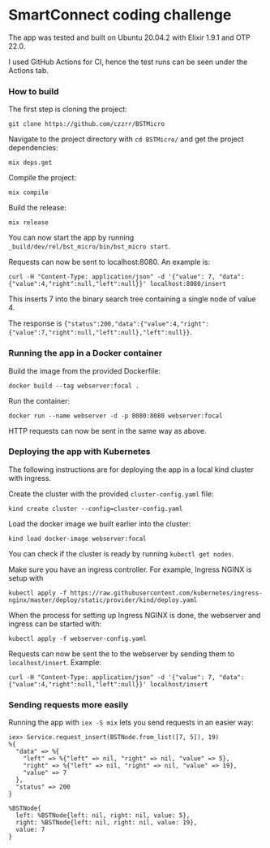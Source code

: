 # SmartConnect coding challenge

The app was tested and built on Ubuntu 20.04.2 with Elixir 1.9.1 and OTP 22.0.

I used GitHub Actions for CI, hence the test runs can be seen under the Actions tab.

### How to build

The first step is cloning the project:

```
git clone https://github.com/czzrr/BSTMicro
```

Navigate to the project directory with `cd BSTMicro/` and get the project dependencies:

```
mix deps.get
```

Compile the project:

```
mix compile
```

Build the release:

```
mix release
```

You can now start the app by running `_build/dev/rel/bst_micro/bin/bst_micro start`.

Requests can now be sent to localhost:8080.
An example is:

```
curl -H "Content-Type: application/json" -d '{"value": 7, "data":{"value":4,"right":null,"left":null}}' localhost:8080/insert
```

This inserts 7 into the binary search tree containing a single node of value 4.

The response is `{"status":200,"data":{"value":4,"right":{"value":7,"right":null,"left":null},"left":null}}`.

### Running the app in a Docker container

Build the image from the provided Dockerfile:

```
docker build --tag webserver:focal .
```

Run the container:

```
docker run --name webserver -d -p 8080:8080 webserver:focal
```

HTTP requests can now be sent in the same way as above.

### Deploying the app with Kubernetes

The following instructions are for deploying the app in a local kind cluster with ingress.

Create the cluster with the provided `cluster-config.yaml` file:

```
kind create cluster --config=cluster-config.yaml
```

Load the docker image we built earlier into the cluster:

```
kind load docker-image webserver:focal
```

You can check if the cluster is ready by running `kubectl get nodes`.

Make sure you have an ingress controller.
For example, Ingress NGINX is setup with

```
kubectl apply -f https://raw.githubusercontent.com/kubernetes/ingress-nginx/master/deploy/static/provider/kind/deploy.yaml
```

When the process for setting up Ingress NGINX is done, the webserver and ingress can be started with:

```
kubectl apply -f webserver-config.yaml
```

Requests can now be sent the to the webserver by sending them to `localhost/insert`.
Example:

```
curl -H "Content-Type: application/json" -d '{"value": 7, "data":{"value":4,"right":null,"left":null}}' localhost/insert
```

### Sending requests more easily

Running the app with `iex -S mix` lets you send requests in an easier way:

```
iex> Service.request_insert(BSTNode.from_list([7, 5]), 19)
%{
  "data" => %{
    "left" => %{"left" => nil, "right" => nil, "value" => 5},
    "right" => %{"left" => nil, "right" => nil, "value" => 19},
    "value" => 7
  },
  "status" => 200
}

%BSTNode{
  left: %BSTNode{left: nil, right: nil, value: 5},
  right: %BSTNode{left: nil, right: nil, value: 19},
  value: 7
}
```